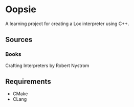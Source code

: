 # Oopsie

A learning project for creating a Lox interpreter using C++.

## Sources
### Books
Crafting Interpreters by Robert Nystrom

## Requirements

- CMake
- CLang
